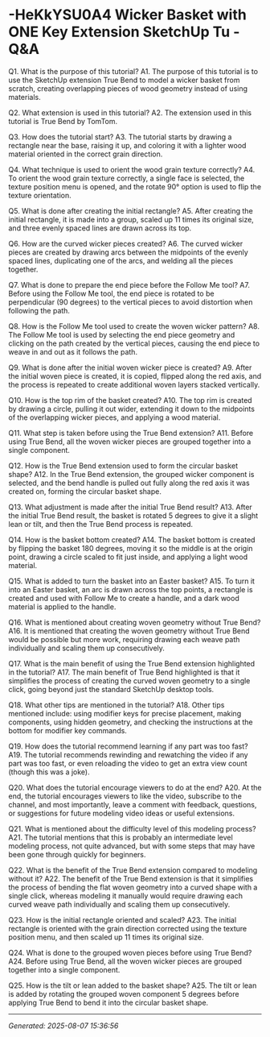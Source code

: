 # -HeKkYSU0A4 Wicker Basket with ONE Key Extension   SketchUp Tu - Q&A

Q1. What is the purpose of this tutorial?
A1. The purpose of this tutorial is to use the SketchUp extension True Bend to model a wicker basket from scratch, creating overlapping pieces of wood geometry instead of using materials.

Q2. What extension is used in this tutorial?
A2. The extension used in this tutorial is True Bend by TomTom.

Q3. How does the tutorial start?
A3. The tutorial starts by drawing a rectangle near the base, raising it up, and coloring it with a lighter wood material oriented in the correct grain direction.

Q4. What technique is used to orient the wood grain texture correctly?
A4. To orient the wood grain texture correctly, a single face is selected, the texture position menu is opened, and the rotate 90° option is used to flip the texture orientation.

Q5. What is done after creating the initial rectangle?
A5. After creating the initial rectangle, it is made into a group, scaled up 11 times its original size, and three evenly spaced lines are drawn across its top.

Q6. How are the curved wicker pieces created?
A6. The curved wicker pieces are created by drawing arcs between the midpoints of the evenly spaced lines, duplicating one of the arcs, and welding all the pieces together.

Q7. What is done to prepare the end piece before the Follow Me tool?
A7. Before using the Follow Me tool, the end piece is rotated to be perpendicular (90 degrees) to the vertical pieces to avoid distortion when following the path.

Q8. How is the Follow Me tool used to create the woven wicker pattern?
A8. The Follow Me tool is used by selecting the end piece geometry and clicking on the path created by the vertical pieces, causing the end piece to weave in and out as it follows the path.

Q9. What is done after the initial woven wicker piece is created?
A9. After the initial woven piece is created, it is copied, flipped along the red axis, and the process is repeated to create additional woven layers stacked vertically.

Q10. How is the top rim of the basket created?
A10. The top rim is created by drawing a circle, pulling it out wider, extending it down to the midpoints of the overlapping wicker pieces, and applying a wood material.

Q11. What step is taken before using the True Bend extension?
A11. Before using True Bend, all the woven wicker pieces are grouped together into a single component.

Q12. How is the True Bend extension used to form the circular basket shape?
A12. In the True Bend extension, the grouped wicker component is selected, and the bend handle is pulled out fully along the red axis it was created on, forming the circular basket shape.

Q13. What adjustment is made after the initial True Bend result?
A13. After the initial True Bend result, the basket is rotated 5 degrees to give it a slight lean or tilt, and then the True Bend process is repeated.

Q14. How is the basket bottom created?
A14. The basket bottom is created by flipping the basket 180 degrees, moving it so the middle is at the origin point, drawing a circle scaled to fit just inside, and applying a light wood material.

Q15. What is added to turn the basket into an Easter basket?
A15. To turn it into an Easter basket, an arc is drawn across the top points, a rectangle is created and used with Follow Me to create a handle, and a dark wood material is applied to the handle.

Q16. What is mentioned about creating woven geometry without True Bend?
A16. It is mentioned that creating the woven geometry without True Bend would be possible but more work, requiring drawing each weave path individually and scaling them up consecutively.

Q17. What is the main benefit of using the True Bend extension highlighted in the tutorial?
A17. The main benefit of True Bend highlighted is that it simplifies the process of creating the curved woven geometry to a single click, going beyond just the standard SketchUp desktop tools.

Q18. What other tips are mentioned in the tutorial?
A18. Other tips mentioned include: using modifier keys for precise placement, making components, using hidden geometry, and checking the instructions at the bottom for modifier key commands.

Q19. How does the tutorial recommend learning if any part was too fast?
A19. The tutorial recommends rewinding and rewatching the video if any part was too fast, or even reloading the video to get an extra view count (though this was a joke).

Q20. What does the tutorial encourage viewers to do at the end?
A20. At the end, the tutorial encourages viewers to like the video, subscribe to the channel, and most importantly, leave a comment with feedback, questions, or suggestions for future modeling video ideas or useful extensions.

Q21. What is mentioned about the difficulty level of this modeling process?
A21. The tutorial mentions that this is probably an intermediate level modeling process, not quite advanced, but with some steps that may have been gone through quickly for beginners.

Q22. What is the benefit of the True Bend extension compared to modeling without it?
A22. The benefit of the True Bend extension is that it simplifies the process of bending the flat woven geometry into a curved shape with a single click, whereas modeling it manually would require drawing each curved weave path individually and scaling them up consecutively.

Q23. How is the initial rectangle oriented and scaled?
A23. The initial rectangle is oriented with the grain direction corrected using the texture position menu, and then scaled up 11 times its original size.

Q24. What is done to the grouped woven pieces before using True Bend?
A24. Before using True Bend, all the woven wicker pieces are grouped together into a single component.

Q25. How is the tilt or lean added to the basket shape?
A25. The tilt or lean is added by rotating the grouped woven component 5 degrees before applying True Bend to bend it into the circular basket shape.

---
*Generated: 2025-08-07 15:36:56*
